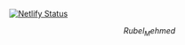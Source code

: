 [![Netlify Status](https://api.netlify.com/api/v1/badges/add4c8d2-3339-4b44-bab3-1073c71079ba/deploy-status)](https://app.netlify.com/sites/rubelmehmed/deploys)

$$Rubel_Mehmed$$
